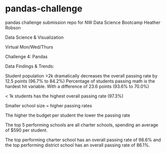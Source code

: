 # pandas-challenge
pandas challenge submission repo for NW Data Science Bootcamp
Heather Robson

Data Science & Visualization

Virtual Mon/Wed/Thurs

Challenge 4: Pandas

Data Findings & Trends:

Student population >2k dramatically decreases the overall passing rate by 12.5 points (96.7% to 84.2%) Percentage of students passing math is the hardest hit variable. With a difference of 23.6 points (93.6% to 70.0%)

< 1k students has the highest overall passing rate (97.3%)

Smaller school size = higher passing rates

The higher the budget per student the lower the passing rate

The top 5 performing schools are all charter schools, spending an average of $590 per student.

The top performing charter school has an overall passing rate of 98.6% and the top performing district school has an overall passing rate of 86.1%.
